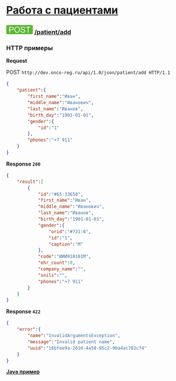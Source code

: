 [Работа с пациентами](../../index.md)
=====================================

### ![POST](../../../../img/post.png) [/patient/add](../index.md)

### HTTP примеры

**Request**

POST `http://dev.onco-reg.ru/api/1.0/json/patient/add HTTP/1.1`

```json
{
    "patient":{
        "first_name":"Иван",
        "middle_name":"Иванович",
        "last_name":"Иванов",
        "birth_day":"1901-01-01",
        "gender":{
            "id":"1"
        },
        "phones":"+7 911"
    }
}
```

**Response `200`**

```json
{
    "result":[
        {
            "id":"#65:33650",
            "first_name":"Иван",
            "middle_name":"Иванович",
            "last_name":"Иванов",
            "birth_day":"1901-01-01",
            "gender":{
                "orid":"#721:0",
                "id":"1",
                "caption":"М"
            },
            "code":"ИИИ010101М",
            "ehr_count":0,
            "company_name":"",
            "snils":"",
            "phones":"+7 911"
        }
    ]
}
```

**Response `422`**

```json
{
    "error":{
        "name":"InvalidArgumentsException",
        "message":"Invalid patient name",
        "uuid":"16bfee9a-2616-4a58-85c2-9ba4ac782cf4"
    }
}
```

**[Java пример](addJava.md)**